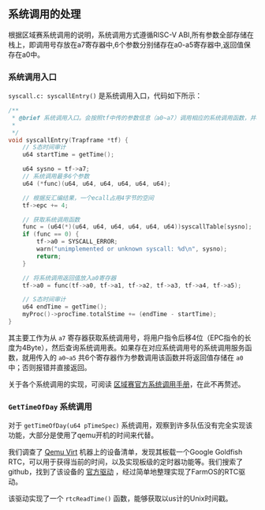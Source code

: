 ## 系统调用的处理

根据区域赛系统调用的说明，系统调用方式遵循RISC-V ABI,所有参数全部存储在栈上，即调用号存放在a7寄存器中,6个参数分别储存在a0-a5寄存器中,返回值保存在a0中。

### 系统调用入口

`syscall.c: syscallEntry()` 是系统调用入口，代码如下所示：

```c
/**
 * @brief 系统调用入口。会按照tf中传的参数信息（a0~a7）调用相应的系统调用函数，并将返回值保存在a0中
 *
 */
void syscallEntry(Trapframe *tf) {
	// S态时间审计
	u64 startTime = getTime();

	u64 sysno = tf->a7;
	// 系统调用最多6个参数
	u64 (*func)(u64, u64, u64, u64, u64, u64);

	// 根据反汇编结果，一个ecall占用4字节的空间
	tf->epc += 4;

	// 获取系统调用函数
	func = (u64(*)(u64, u64, u64, u64, u64, u64))syscallTable[sysno];
	if (func == 0) {
		tf->a0 = SYSCALL_ERROR;
		warn("unimplemented or unknown syscall: %d\n", sysno);
		return;
	}

	// 将系统调用返回值放入a0寄存器
	tf->a0 = func(tf->a0, tf->a1, tf->a2, tf->a3, tf->a4, tf->a5);

	// S态时间审计
	u64 endTime = getTime();
	myProc()->procTime.totalStime += (endTime - startTime);
}
```

其主要工作为从 `a7` 寄存器获取系统调用号，将用户指令后移4位（EPC指令的长度为4Byte），然后查询系统调用表。如果存在对应系统调用号的系统调用服务函数，就用传入的 `a0~a5` 共6个寄存器作为参数调用该函数并将返回值存储在 `a0` 中；否则报错并直接返回。

关于各个系统调用的实现，可阅读 [区域赛官方系统调用手册](./%E5%8C%BA%E5%9F%9F%E8%B5%9B%E5%AE%98%E6%96%B9%E7%B3%BB%E7%BB%9F%E8%B0%83%E7%94%A8%E6%89%8B%E5%86%8C.md)，在此不再赘述。

### `GetTimeOfDay` 系统调用

对于 `getTimeOfDay(u64 pTimeSpec)` 系统调用，观察到许多队伍没有完全实现该功能，大部分是使用了qemu开机的时间来代替。

我们调查了 [Qemu Virt](https://www.qemu.org/docs/master/system/riscv/virt.html?highlight=virt%20riscv) 机器上的设备清单，发现其板载一个Google Goldfish RTC，可以用于获得当前的时间，以及实现板级的定时器功能等。我们搜索了github，找到了该设备的 [官方驱动](https://github.com/RMerl/asuswrt-merlin.ng/blob/f4e3563d403dff0ccf610f20504f4a3a0580f5e1/release/src-rt-5.04axhnd.675x/kernel/linux-4.19/drivers/rtc/rtc-goldfish.c#L1) ，经过简单地整理实现了FarmOS的RTC驱动。

该驱动实现了一个 `rtcReadTime()` 函数，能够获取以us计的Unix时间戳。
